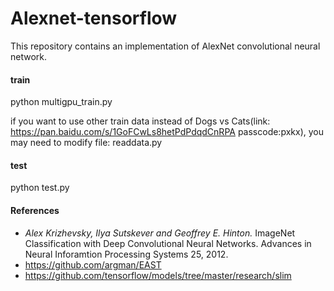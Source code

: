 # Alexnet-tensorflow


This repository contains an implementation of AlexNet convolutional neural network.

#### train
python multigpu_train.py

if you want to use other train data instead of Dogs vs Cats(link: https://pan.baidu.com/s/1GoFCwLs8hetPdPdqdCnRPA passcode:pxkx), you may need to modify file: readdata.py

#### test
python test.py



#### References
+ *Alex Krizhevsky, Ilya Sutskever and Geoffrey E. Hinton.* ImageNet Classification with Deep Convolutional Neural Networks. Advances in Neural Inforamtion Processing Systems 25, 2012.
+ https://github.com/argman/EAST
+ https://github.com/tensorflow/models/tree/master/research/slim
